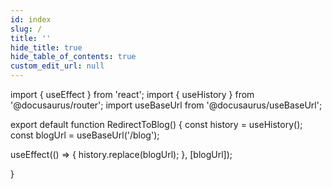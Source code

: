 ```yaml
---
id: index
slug: /
title: ''
hide_title: true
hide_table_of_contents: true
custom_edit_url: null
---
```


import { useEffect } from 'react';
import { useHistory } from '@docusaurus/router';
import useBaseUrl from '@docusaurus/useBaseUrl';

export default function RedirectToBlog() {
  const history = useHistory();
  const blogUrl = useBaseUrl('/blog');

  useEffect(() => {
    history.replace(blogUrl);
  }, [blogUrl]);

}
